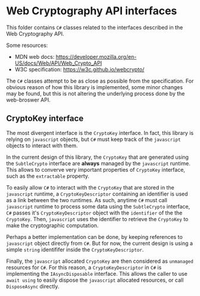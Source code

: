 ﻿# Web Cryptography API interfaces

This folder contains `C#` classes related to the interfaces
described in the Web Cryptography API.

Some resources:
* MDN web docs: https://developer.mozilla.org/en-US/docs/Web/API/Web_Crypto_API
* W3C specification: https://w3c.github.io/webcrypto/

The `C#` classes attempt to be as close as possible from the specification.
For obvious reason of how this library is implemented, some minor changes
may be found, but this is not altering the underlying process done by the
web-broswer API.


## CryptoKey interface

The most divergent interface is the `CryptoKey` interface.
In fact, this library is relying on `javascript` objects, but
`C#` must keep track of the `javascript` objects to interact with them.

In the current design of this library, the `CryptoKey` that are generated
using the `SubtleCrypto` interface are **always** managed by the `javascript` runtime.
This allows to converve very important properties of `CryptoKey` interface, such as
the `extractable` property.

To easily allow `C#` to interact with the `CryptoKey` that are stored in the
`javascript` runtime, a `CryptoKeyDescriptor` containing an identifier is used as a link between the two
runtimes. As such, anytime `C#` must call `javascript` runtime to process some
data using the `SubtleCrypto` interface, `C#` passes it's `CryptoKeyDescriptor` object
with the `identifier` of the the `CryptoKey`. Then, `javascript` uses
the identifier to retrieve the `CryptoKey` to make the cryptographic computation.

Perhaps a better implementation can be done, by keeping references to `javascript`
object directly from `C#`. But for now, the current design is using
a simple `string` identififer inside the `CryptoKeyDescriptor`.

Finally, the `javascript` allocated `CryptoKey` are then considered as `unmanaged` resources
for `C#`. For this reason, a `CryptoKeyDescriptor` in `C#` is implementing the `IAsyncDisposable` interface.
This allows the caller to use `await using` to easily dispose the `javascript` allocated resources, or
call `DisposeAsync` directly.
